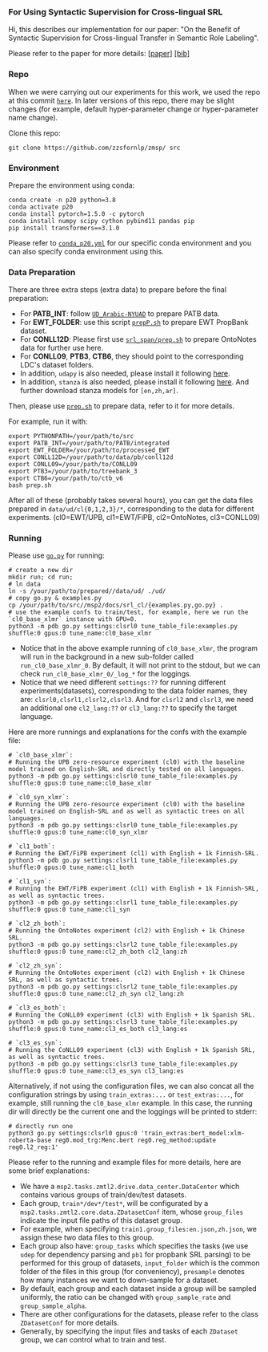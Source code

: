 ### For Using Syntactic Supervision for Cross-lingual SRL

Hi, this describes our implementation for our paper: "On the Benefit of Syntactic Supervision for Cross-lingual Transfer in Semantic Role Labeling".

Please refer to the paper for more details: [[paper]](TODO) [[bib]](TODO)

### Repo

When we were carrying out our experiments for this work, we used the repo at this commit [`here`](TODO). In later versions of this repo, there may be slight changes (for example, default hyper-parameter change or hyper-parameter name change).

Clone this repo:

	git clone https://github.com/zzsfornlp/zmsp/ src

### Environment

Prepare the environment using conda:

	conda create -n p20 python=3.8
	conda activate p20
	conda install pytorch=1.5.0 -c pytorch
	conda install numpy scipy cython pybind11 pandas pip
	pip install transformers==3.1.0

Please refer to [`conda_p20.yml`](./conda_p20.yml) for our specific conda environment and you can also specify conda environment using this.

### Data Preparation

There are three extra steps (extra data) to prepare before the final preparation:

- For **PATB_INT**: follow [`UD_Arabic-NYUAD`](https://github.com/UniversalDependencies/UD_Arabic-NYUAD/tree/r2.7#data) to prepare PATB data.
- For **EWT_FOLDER**: use this script [`prepP.sh`](../../scripts/srl_pb/prepP.sh) to prepare EWT PropBank dataset.
- For **CONLL12D**: Please first use [`srl_span/prep.sh`](../srl_span/prep.sh) to prepare OntoNotes data for further use here.
- For **CONLL09**, **PTB3**, **CTB6**, they should point to the corresponding LDC's dataset folders.
- In addition, `udapy` is also needed, please install it following [here](https://github.com/udapi/udapi-python).
- In addition, `stanza` is also needed, please install it following [here](https://stanfordnlp.github.io/stanza/). And further download stanza models for `[en,zh,ar]`.

Then, please use [`prep.sh`](./prep.sh) to prepare data, refer to it for more details.

For example, run it with:

	export PYTHONPATH=/your/path/to/src
	export PATB_INT=/your/path/to/PATB/integrated
	export EWT_FOLDER=/your/path/to/processed_EWT 
	export CONLL12D=/your/path/to/data/pb/conll12d 
	export CONLL09=/your/path/to/CONLL09 
	export PTB3=/your/path/to/treebank_3 
	export CTB6=/your/path/to/ctb_v6 
	bash prep.sh

After all of these (probably takes several hours), you can get the data files prepared in `data/ud/cl{0,1,2,3}/*`, corresponding to the data for different experiments. (cl0=EWT/UPB, cl1=EWT/FiPB, cl2=OntoNotes, cl3=CONLL09)

### Running

Please use [`go.py`](./go.py) for running:

	# create a new dir
	mkdir run; cd run;
	# ln data
	ln -s /your/path/to/prepared//data/ud/ ./ud/
	# copy go.py & examples.py
	cp /your/path/to/src//msp2/docs/srl_cl/{examples.py,go.py} .
	# use the example confs to train/test, for example, here we run the `cl0_base_xlmr` instance with GPU=0.
	python3 -m pdb go.py settings:clsrl0 tune_table_file:examples.py shuffle:0 gpus:0 tune_name:cl0_base_xlmr

* Notice that in the above example running of `cl0_base_xlmr`, the program will run in the background in a new sub-folder called `run_cl0_base_xlmr_0`. By default, it will not print to the stdout, but we can check `run_cl0_base_xlmr_0/_log_*` for the loggings.
* Notice that we need different `settings:??` for running different experiments(datasets), corresponding to the data folder names, they are: `clsrl0,clsrl1,clsrl2,clsrl3`. And for `clsrl2` and `clsrl3`, we need an additional one `cl2_lang:??` or `cl3_lang:??` to specify the target language.

Here are more runnings and explanations for the confs with the example file:

	# `cl0_base_xlmr`: 
	# Running the UPB zero-resource experiment (cl0) with the baseline model trained on English-SRL and directly tested on all languages.
	python3 -m pdb go.py settings:clsrl0 tune_table_file:examples.py shuffle:0 gpus:0 tune_name:cl0_base_xlmr

	# `cl0_syn_xlmr`: 
	# Running the UPB zero-resource experiment (cl0) with the baseline model trained on English-SRL and as well as syntactic trees on all languages.
	python3 -m pdb go.py settings:clsrl0 tune_table_file:examples.py shuffle:0 gpus:0 tune_name:cl0_syn_xlmr

	# `cl1_both`: 
	# Running the EWT/FiPB experiment (cl1) with English + 1k Finnish-SRL.
	python3 -m pdb go.py settings:clsrl1 tune_table_file:examples.py shuffle:0 gpus:0 tune_name:cl1_both

	# `cl1_syn`: 
	# Running the EWT/FiPB experiment (cl1) with English + 1k Finnish-SRL, as well as syntactic trees.
	python3 -m pdb go.py settings:clsrl1 tune_table_file:examples.py shuffle:0 gpus:0 tune_name:cl1_syn

	# `cl2_zh_both`: 
	# Running the OntoNotes experiment (cl2) with English + 1k Chinese SRL.
	python3 -m pdb go.py settings:clsrl2 tune_table_file:examples.py shuffle:0 gpus:0 tune_name:cl2_zh_both cl2_lang:zh

	# `cl2_zh_syn`: 
	# Running the OntoNotes experiment (cl2) with English + 1k Chinese SRL, as well as syntactic trees.
	python3 -m pdb go.py settings:clsrl2 tune_table_file:examples.py shuffle:0 gpus:0 tune_name:cl2_zh_syn cl2_lang:zh

	# `cl3_es_both`: 
	# Running the CoNLL09 experiment (cl3) with English + 1k Spanish SRL.
	python3 -m pdb go.py settings:clsrl3 tune_table_file:examples.py shuffle:0 gpus:0 tune_name:cl3_es_both cl3_lang:es

	# `cl3_es_syn`: 
	# Running the CoNLL09 experiment (cl3) with English + 1k Spanish SRL, as well as syntactic trees.
	python3 -m pdb go.py settings:clsrl3 tune_table_file:examples.py shuffle:0 gpus:0 tune_name:cl3_es_syn cl3_lang:es

Alternatively, if not using the configuration files, we can also concat all the configuration strings by using `train_extras:...` or `test_extras:...`, for example, still running the `cl0_base_xlmr` example. In this case, the running dir will directly be the current one and the loggings will be printed to stderr:

	# directly run one
	python3 go.py settings:clsrl0 gpus:0 'train_extras:bert_model:xlm-roberta-base reg0.mod_trg:Menc.bert reg0.reg_method:update reg0.l2_reg:1'

Please refer to the running and example files for more details, here are some brief explanations:

- We have a `msp2.tasks.zmtl2.drive.data_center.DataCenter` which contains various groups of train/dev/test datasets.
- Each group, `train*/dev*/test*`, will be configurated by a `msp2.tasks.zmtl2.core.data.ZDatasetConf` item, whose `group_files` indicate the input file paths of this dataset group.
- For example, when specifying `train1.group_files:en.json,zh.json`, we assign these two data files to this group.
- Each group also have: `group_tasks` which specifies the tasks (we use `udep` for dependency parsing and `pb1` for propbank SRL parsing) to be performed for this group of datasets, `input_folder` which is the common folder of the files in this group (for conveniency), `presample` denotes how many instances we want to down-sample for a dataset.
- By default, each group and each dataset inside a group will be sampled uniformly, the ratio can be changed with `group_sample_rate` and `group_sample_alpha`.
- There are other configurations for the datasets, please refer to the class `ZDatasetConf` for more details.
- Generally, by specifying the input files and tasks of each `ZDataset` group, we can control what to train and test.
